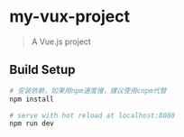 # my-vux-project

> A Vue.js project

## Build Setup

``` bash
# 安装依赖，如果用npm速度慢，建议使用cnpm代替
npm install

# serve with hot reload at localhost:8080
npm run dev
